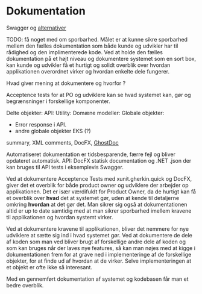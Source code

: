 # Dokumentation

Swagger og [alternativer](https://www.youtube.com/watch?v=gAUaRslamYs&list=LL&index=0)

TODO: få noget med om sporbarhed. Målet er at kunne sikre sporbarhed mellem den fælles dokumentation som både kunde og udvikler har til rådighed og den implimenterede kode.
Ved at holde den fælles dokumentation på et højt niveau og dokumentere systemet som en sort box, kan kunde og udvikler få et hurtigt og solidt overblik over hvordan applikationen overordnet virker og hvordan enkelte dele fungerer.

Hvad giver mening at dokumentere og hvorfor ?

Acceptence tests for at PO og udviklere kan se hvad systemet kan, gør og begrænsninger i forskellige komponenter.

Delte objekter:
API: 
Utility:
Domæne modeller:
Globale objekter:
- Error response i API.
- andre globale objekter EKS (?)

summary, XML comments, DocFX, [GhostDoc](https://marketplace.visualstudio.com/items?itemName=sergeb.GhostDoc)

Automatiseret dokumentation er tidsbesparende, færre fejl og bliver opdateret automatisk.
API: DocFX statisk documentation og .NET .json der kan bruges til API tests i eksemplevis Swagger.

Ved at dokumentere Acceptence Tests med xunit.gherkin.quick og DocFX, giver det et overblik for både product owner og udviklere der arbejder op applikationen. Det er især værdifuldt for Product Owner, da de hurtigt kan få et overblik over **hvad** det at systemet gør, uden at kende til detaljerne omkring **hvordan** at det gør det.
Man sikrer sig også at dokumentationen altid er up to date samtidig med at man sikrer sporbarhed imellem kravene til applikationen og hvordan systemt virker.

Ved at dokumentere kravene til applikationen, bliver det nemmere for nye udviklere at sætte sig ind i hvad systemet gør.
Ved at dokumentere de dele af koden som man ved bliver brugt af forskellige andre dele af koden og som kan bruges når der laves nye features, så kan man nøjes med at kigge i dokumentationen frem for at grave ned i implementeringe af de forskellige objekter, for at finde ud af hvordan at de virker. Selve implementeringen at et objekt er ofte ikke så interesant.

Med en gennemført dokumentation af systemet og kodebasen får man et bedre overblik.
